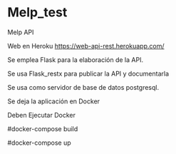 # Melp_test
Melp API


Web en Heroku
https://web-api-rest.herokuapp.com/

Se emplea Flask para la elaboración de la API.

Se usa Flask_restx para publicar la API y documentarla

Se usa como servidor de base de datos postgresql.

Se deja la aplicación en Docker

Deben Ejecutar Docker

#docker-compose build 

#docker-compose up


